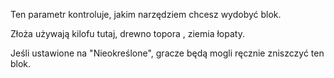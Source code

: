 Ten parametr kontroluje, jakim narzędziem chcesz wydobyć blok.

Złoża używają kilofu tutaj, drewno topora , ziemia łopaty.

Jeśli ustawione na "Nieokreślone", gracze będą mogli ręcznie zniszczyć ten blok.

